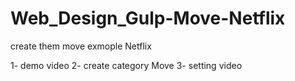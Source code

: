 # Web_Design_Gulp-Move-Netflix
create them move exmople Netflix

1- demo video 
2- create category Move 
3- setting video
